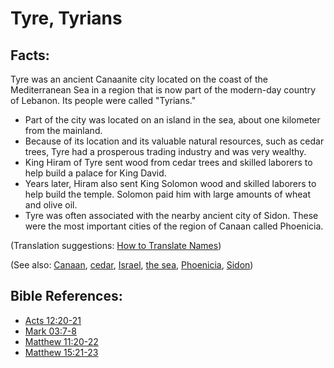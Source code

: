 # Tyre, Tyrians #

## Facts: ##

Tyre was an ancient Canaanite city located on the coast of the Mediterranean Sea in a region that is now part of the modern-day country of Lebanon. Its people were called "Tyrians."

* Part of the city was located on an island in the sea, about one kilometer from the mainland.
* Because of its location and its valuable natural resources, such as cedar trees, Tyre had a prosperous trading industry and was very wealthy.
* King Hiram of Tyre sent wood from cedar trees and skilled laborers to help build a palace for King David.
* Years later, Hiram also sent King Solomon wood and skilled laborers to help build the temple. Solomon paid him with large amounts of wheat and olive oil.
* Tyre was often associated with the nearby ancient city of Sidon. These were the most important cities of the region of Canaan called Phoenicia.


(Translation suggestions: [How to Translate Names](en/ta-vol1/translate/man/translate-names))

(See also: [Canaan](../other/canaan.md), [cedar](../other/cedar.md), [Israel](../other/israel.md), [the sea](../other/mediterranean.md), [Phoenicia](../other/phonecia.md), [Sidon](../other/sidon.md))

## Bible References: ##

* [Acts 12:20-21](en/tn/act/help/12/20)
* [Mark 03:7-8](en/tn/mrk/help/03/07)
* [Matthew 11:20-22](en/tn/mat/help/11/20)
* [Matthew 15:21-23](en/tn/mat/help/15/21)